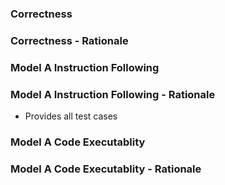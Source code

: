 ### Correctness	

### Correctness - Rationale




### Model A Instruction Following

### Model A Instruction Following - Rationale

- Provides all test cases

### Model A Code Executablity

### Model A Code Executablity - Rationale

